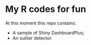 # My R codes for fun

At this moment this repo contains:

- A sample of Shiny DashboardPlus;
- An outlier detector.
